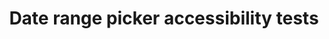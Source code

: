 ---
permalink: /components/date-range-picker/accessibility-tests/
layout: accessibility-test
component:
 name: date-range-picker
title: Date range picker accessibility tests
category: Components
lead: Any USWDS date range picker component should pass these manual accessibility tests.
changelog:
 key: 'component-date-range-picker-accessibility'
---